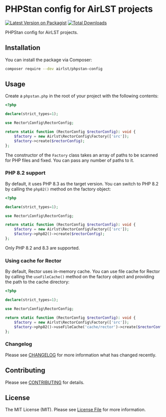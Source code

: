 # PHPStan config for AirLST projects

[![Latest Version on Packagist](https://img.shields.io/packagist/v/airlst/rector-config.svg?style=flat-square)](https://packagist.org/packages/airlst/rector-config)
[![Total Downloads](https://img.shields.io/packagist/dt/airlst/rector-config.svg?style=flat-square)](https://packagist.org/packages/airlst/rector-config)

PHPStan config for AirLST projects.

## Installation

You can install the package via Composer:

```bash
composer require --dev airlst/phpstan-config
```

## Usage

Create a `phpstan.php` in the root of your project with the following contents:

```php
<?php

declare(strict_types=1);

use Rector\Config\RectorConfig;

return static function (RectorConfig $rectorConfig): void {
    $factory = new Airlst\RectorConfig\Factory(['src']);
    $factory->create($rectorConfig);
};
```

The constructor of the `Factory` class takes an array of paths to be scanned for PHP files and fixed. You can pass any number of paths to it.

### PHP 8.2 support

By default, it uses PHP 8.3 as the target version. You can switch to PHP 8.2 by calling the `php82()` method on the factory object:

```php
<?php

declare(strict_types=1);

use Rector\Config\RectorConfig;

return static function (RectorConfig $rectorConfig): void {
    $factory = new Airlst\RectorConfig\Factory(['src']);
    $factory->php82()->create($rectorConfig);
};
```

Only PHP 8.2 and 8.3 are supported.

### Using cache for Rector

By default, Rector uses in-memory cache.
You can use file cache for Rector by calling the `useFileCache()` method on the factory object and providing the path to the cache directory:

```php
<?php

declare(strict_types=1);

use Rector\Config\RectorConfig;

return static function (RectorConfig $rectorConfig): void {
    $factory = new Airlst\RectorConfig\Factory(['src']);
    $factory->php82()->useFileCache('cache/rector')->create($rectorConfig);
};
```

### Changelog

Please see [CHANGELOG](CHANGELOG.md) for more information what has changed recently.

## Contributing

Please see [CONTRIBUTING](CONTRIBUTING.md) for details.

## License

The MIT License (MIT). Please see [License File](LICENSE.md) for more information.
